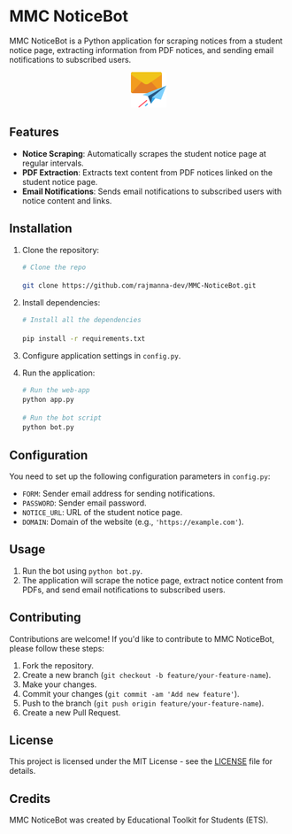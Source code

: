 # MMC NoticeBot

MMC NoticeBot is a Python application for scraping notices from a student notice page, extracting information from PDF notices, and sending email notifications to subscribed users.

<div style="text-align:center">
   <img src="static/img/logo.png">
</div>

## Features

- **Notice Scraping**: Automatically scrapes the student notice page at regular intervals.
- **PDF Extraction**: Extracts text content from PDF notices linked on the student notice page.
- **Email Notifications**: Sends email notifications to subscribed users with notice content and links.

## Installation

1. Clone the repository:

   ```bash
   # Clone the repo
   
   git clone https://github.com/rajmanna-dev/MMC-NoticeBot.git
    ```
2. Install dependencies:

    ```bash
   # Install all the dependencies
   
    pip install -r requirements.txt
    ```
3. Configure application settings in `config.py`.
4. Run the application:

   ```bash
   # Run the web-app
   python app.py
   
   # Run the bot script
   python bot.py
   ```
   
## Configuration

You need to set up the following configuration parameters in `config.py`:

- `FORM`: Sender email address for sending notifications.
- `PASSWORD`: Sender email password.
- `NOTICE_URL`: URL of the student notice page.
- `DOMAIN`: Domain of the website (e.g., `'https://example.com'`).

## Usage

1. Run the bot using `python bot.py`.
2. The application will scrape the notice page, extract notice content from PDFs, and send email notifications to subscribed users.

## Contributing

Contributions are welcome! If you'd like to contribute to MMC NoticeBot, please follow these steps:

1. Fork the repository.
2. Create a new branch (`git checkout -b feature/your-feature-name`).
3. Make your changes.
4. Commit your changes (`git commit -am 'Add new feature'`).
5. Push to the branch (`git push origin feature/your-feature-name`).
6. Create a new Pull Request.

## License

This project is licensed under the MIT License - see the [LICENSE](license.txt) file for details.

## Credits

MMC NoticeBot was created by Educational Toolkit for Students (ETS).